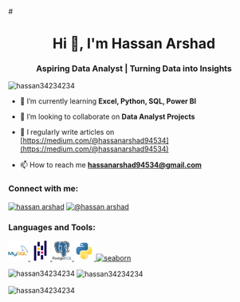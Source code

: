 #<h1 align="center">Hi 👋, I'm Hassan Arshad</h1>
<h3 align="center">Aspiring Data Analyst | Turning Data into Insights</h3>

<p align="left"> <img src="https://komarev.com/ghpvc/?username=hassan34234234&label=Profile%20views&color=0e75b6&style=flat" alt="hassan34234234" /> </p>

- 🌱 I’m currently learning **Excel, Python, SQL, Power BI**

- 👯 I’m looking to collaborate on **Data Analyst Projects**

- 📝 I regularly write articles on [https://medium.com/@hassanarshad94534](https://medium.com/@hassanarshad94534)

- 📫 How to reach me **hassanarshad94534@gmail.com**

<h3 align="left">Connect with me:</h3>
<p align="left">
<a href="https://linkedin.com/in/hassan arshad" target="blank"><img align="center" src="https://raw.githubusercontent.com/rahuldkjain/github-profile-readme-generator/master/src/images/icons/Social/linked-in-alt.svg" alt="hassan arshad" height="30" width="40" /></a>
<a href="https://medium.com/@hassan arshad" target="blank"><img align="center" src="https://raw.githubusercontent.com/rahuldkjain/github-profile-readme-generator/master/src/images/icons/Social/medium.svg" alt="@hassan arshad" height="30" width="40" /></a>
</p>

<h3 align="left">Languages and Tools:</h3>
<p align="left"> <a href="https://www.mysql.com/" target="_blank" rel="noreferrer"> <img src="https://raw.githubusercontent.com/devicons/devicon/master/icons/mysql/mysql-original-wordmark.svg" alt="mysql" width="40" height="40"/> </a> <a href="https://pandas.pydata.org/" target="_blank" rel="noreferrer"> <img src="https://raw.githubusercontent.com/devicons/devicon/2ae2a900d2f041da66e950e4d48052658d850630/icons/pandas/pandas-original.svg" alt="pandas" width="40" height="40"/> </a> <a href="https://www.postgresql.org" target="_blank" rel="noreferrer"> <img src="https://raw.githubusercontent.com/devicons/devicon/master/icons/postgresql/postgresql-original-wordmark.svg" alt="postgresql" width="40" height="40"/> </a> <a href="https://www.python.org" target="_blank" rel="noreferrer"> <img src="https://raw.githubusercontent.com/devicons/devicon/master/icons/python/python-original.svg" alt="python" width="40" height="40"/> </a> <a href="https://seaborn.pydata.org/" target="_blank" rel="noreferrer"> <img src="https://seaborn.pydata.org/_images/logo-mark-lightbg.svg" alt="seaborn" width="40" height="40"/> </a> </p>

<p><img align="left" src="https://github-readme-stats.vercel.app/api/top-langs?username=hassan34234234&show_icons=true&locale=en&layout=compact" alt="hassan34234234" /></p>

<p>&nbsp;<img align="center" src="https://github-readme-stats.vercel.app/api?username=hassan34234234&show_icons=true&locale=en" alt="hassan34234234" /></p>

<p><img align="center" src="https://github-readme-streak-stats.herokuapp.com/?user=hassan34234234&" alt="hassan34234234" /></p>

